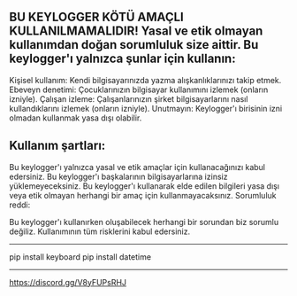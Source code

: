 BU KEYLOGGER KÖTÜ AMAÇLI KULLANILMAMALIDIR!
Yasal ve etik olmayan kullanımdan doğan sorumluluk size aittir. Bu keylogger'ı yalnızca şunlar için kullanın:
-------------------------------------------------------------------------------------------------------------------------------------------------


Kişisel kullanım: Kendi bilgisayarınızda yazma alışkanlıklarınızı takip etmek.
Ebeveyn denetimi: Çocuklarınızın bilgisayar kullanımını izlemek (onların izniyle).
Çalışan izleme: Çalışanlarınızın şirket bilgisayarlarını nasıl kullandıklarını izlemek (onların izniyle).
Unutmayın: Keylogger'ı birisinin izni olmadan kullanmak yasa dışı olabilir.


Kullanım şartları:
-------------------------------------------------------------------------------------------------------------------------------------------------

Bu keylogger'ı yalnızca yasal ve etik amaçlar için kullanacağınızı kabul edersiniz.
Bu keylogger'ı başkalarının bilgisayarlarına izinsiz yüklemeyeceksiniz.
Bu keylogger'ı kullanarak elde edilen bilgileri yasa dışı veya etik olmayan herhangi bir amaç için kullanmayacaksınız.
Sorumluluk reddi:


Bu keylogger'ı kullanırken oluşabilecek herhangi bir sorundan biz sorumlu değiliz. Kullanımının tüm risklerini kabul edersiniz.

----------------------------------------------------------------------------------------------------------------------------
pip install keyboard
pip install datetime

------------------------------------------------------------------------
https://discord.gg/V8yFUPsRHJ


